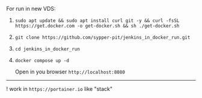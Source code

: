 For run in new VDS:
1) ```sudo apt update && sudo apt install curl git -y && curl -fsSL https://get.docker.com -o get-docker.sh && sh ./get-docker.sh```
2) ```git clone https://github.com/sypper-pit/jenkins_in_docker_run.git```
3) ```cd jenkins_in_docker_run```
4) ```docker compose up -d```

   Open in you browser ```http://localhost:8080```

 _____
 ! work in ```https://portainer.io``` like "stack"
